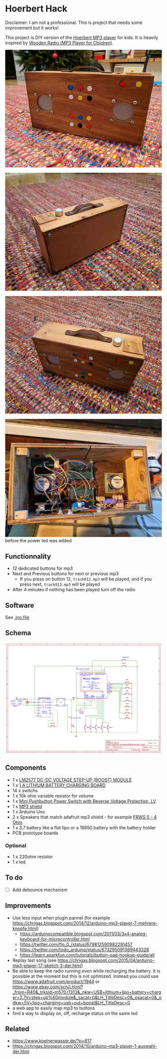 # Hoerbert Hack

Disclaimer: I am not a professional. This is project that needs some improvement but it works!

This project is DIY version of the [Hoerbert MP3 player](https://en.hoerbert.com/) for kids. It is heavily inspired by [Wooden Radio (MP3 Player for Children)](https://www.thingiverse.com/thing:1480525).

![front](front.jpg)

![back](back.jpg)

![top](top.jpg)

![messy_inside](messy_inside.jpeg) before the power led was added

## Functionnality

* 12 dedicated buttons for mp3
* Next and Previous buttons for next or previous mp3
  * If you press on button 12, `track012.mp3` will be played, and if you press next, `track013.mp3` will be played
* After 4 minutes if nothing has been played turn off the radio

## Software

See [.ino file](hoerbert_hack.ino)

## Schema

![](schematic.png)

## Components

- 1 x [LM2577 DC-DC VOLTAGE STEP-UP (BOOST) MODULE](https://www.velleman.eu/products/view/?id=435562)
- 1 x [1 A LITHIUM BATTERY CHARGING BOARD](https://www.velleman.eu/products/view/?id=435556)
- 14 x switchs
- 1 x 10k ohm variable resistor for volume
- 1 x [Mini Pushbutton Power Switch with Reverse Voltage Protection, LV](https://www.pololu.com/product/2808)
- 1 x [MP3 shield](https://www.adafruit.com/product/1788)
- 1 x Arduino Uno
- 2 x Speakers that match adafruit mp3 shield - for example [FRWS 5 - 4 Ohm](http://www.visaton.de/en/products/fullrange-systems/frws-5-4-ohm)
- 1 x 3,7 battery like a flat lipo or a 18650 battery with the battery holder
- PCB prototype boards

### Optional

- 1 x 220ohm resistor
- 1 x led

## To do

- [ ] Add debounce mechanism

## Improvements

- Use less input when plugin pannel (for example https://chrigas.blogspot.com/2014/12/arduino-mp3-player-7-mehrere-knopfe.html)
  - https://arduinocompatible.blogspot.com/2011/03/3x4-analog-keyboard-for-microcontroller.html
  - https://twitter.com/flo_0_/status/679812590982291457
  - https://twitter.com/todo_arduino/status/673295091369443328
  - https://learn.sparkfun.com/tutorials/button-pad-hookup-guide/all
- Replay last song (see https://chrigas.blogspot.com/2015/04/arduino-mp3-player-17-sketch-3-der.html)
- Be able to keep the radio running even while recharging the battery. It is possible at the moment but this is not optimized. Instead you could use https://www.adafruit.com/product/1944 or https://www.ebay.com/sch/i.html?_from=R40&_trksid=m570.l1313&_nkw=USB+lithium+lipo+battery+charger+3.7V+step+up%60module&_sacat=0&LH_TitleDesc=0&_osacat=0&_odkw=5V+lipo+charging+usb+out+boost&LH_TitleDesc=0
- a web app to easily map mp3 to buttons
- find a way to display on, off, recharge status on the same led

## Related

- https://www.koelnerwasser.de/?p=617
- https://chrigas.blogspot.com/2014/10/arduino-mp3-player-1-auswahl-der.html
